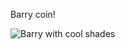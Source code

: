 Barry coin!

![Barry with cool shades](https://user-images.githubusercontent.com/2052997/41148900-01e213ca-6b02-11e8-8c31-b6b086cf4fc7.jpg)
